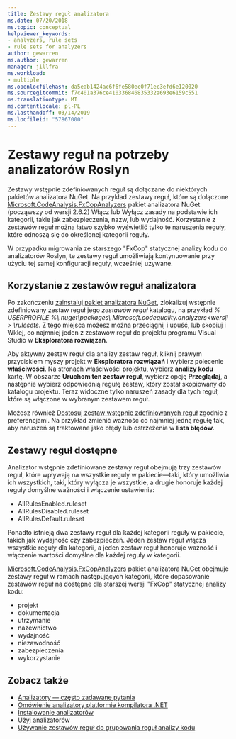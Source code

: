 ```yaml
---
title: Zestawy reguł analizatora
ms.date: 07/20/2018
ms.topic: conceptual
helpviewer_keywords:
- analyzers, rule sets
- rule sets for analyzers
author: gewarren
ms.author: gewarren
manager: jillfra
ms.workload:
- multiple
ms.openlocfilehash: da5eab1424ac6f6fe580ec0f71ec3efd6e120020
ms.sourcegitcommit: f7c401a376ce410336846835332a693e6159c551
ms.translationtype: MT
ms.contentlocale: pl-PL
ms.lasthandoff: 03/14/2019
ms.locfileid: "57867000"
---
```

# <a name="rule-sets-for-roslyn-analyzers"></a>Zestawy reguł na potrzeby analizatorów Roslyn

Zestawy wstępnie zdefiniowanych reguł są dołączane do niektórych pakietów analizatora NuGet. Na przykład zestawy reguł, które są dołączone [Microsoft.CodeAnalysis.FxCopAnalyzers](https://www.nuget.org/packages/Microsoft.CodeAnalysis.FxCopAnalyzers/) pakiet analizatora NuGet (począwszy od wersji 2.6.2) Włącz lub Wyłącz zasady na podstawie ich kategorii, takie jak zabezpieczenia, nazw, lub wydajność. Korzystanie z zestawów reguł można łatwo szybko wyświetlić tylko te naruszenia reguły, które odnoszą się do określonej kategorii reguły.

W przypadku migrowania ze starszego "FxCop" statycznej analizy kodu do analizatorów Roslyn, te zestawy reguł umożliwiają kontynuowanie przy użyciu tej samej konfiguracji reguły, wcześniej używane.

## <a name="use-analyzer-rule-sets"></a>Korzystanie z zestawów reguł analizatora

Po zakończeniu [zainstaluj pakiet analizatora NuGet](install-roslyn-analyzers.md), zlokalizuj wstępnie zdefiniowany zestaw reguł jego *zestawów reguł* katalogu, na przykład *% USERPROFILE %\\.nuget\packages\ Microsoft.codequality.analyzers\<wersji > \rulesets*. Z tego miejsca możesz można przeciągnij i upuść, lub skopiuj i Wklej, co najmniej jeden z zestawów reguł do projektu programu Visual Studio w **Eksploratora rozwiązań**.

Aby aktywny zestaw reguł dla analizy zestaw reguł, kliknij prawym przyciskiem myszy projekt w **Eksploratora rozwiązań** i wybierz polecenie **właściwości**. Na stronach właściwości projektu, wybierz **analizy kodu** kartę. W obszarze **Uruchom ten zestaw reguł**, wybierz opcję **Przeglądaj**, a następnie wybierz odpowiednią regułę zestaw, który został skopiowany do katalogu projektu. Teraz widoczne tylko naruszeń zasady dla tych reguł, które są włączone w wybranym zestawem reguł.

Możesz również [Dostosuj zestaw wstępnie zdefiniowanych reguł](how-to-create-a-custom-rule-set.md#create-a-custom-rule-set) zgodnie z preferencjami. Na przykład zmienić ważność co najmniej jedną regułę tak, aby naruszeń są traktowane jako błędy lub ostrzeżenia w **lista błędów**.

## <a name="available-rule-sets"></a>Zestawy reguł dostępne

Analizator wstępnie zdefiniowane zestawy reguł obejmują trzy zestawów reguł, które wpływają na wszystkie reguły w pakiecie&mdash;taki, który umożliwia ich wszystkich, taki, który wyłącza je wszystkie, a drugie honoruje każdej reguły domyślne ważności i włączenie ustawienia:

- AllRulesEnabled.ruleset
- AllRulesDisabled.ruleset
- AllRulesDefault.ruleset

Ponadto istnieją dwa zestawy reguł dla każdej kategorii reguły w pakiecie, takich jak wydajność czy zabezpieczeń. Jeden zestaw reguł włącza wszystkie reguły dla kategorii, a jeden zestaw reguł honoruje ważność i włączenie wartości domyślne dla każdej reguły w kategorii.

[Microsoft.CodeAnalysis.FxCopAnalyzers](https://www.nuget.org/packages/Microsoft.CodeAnalysis.FxCopAnalyzers/) pakiet analizatora NuGet obejmuje zestawy reguł w ramach następujących kategorii, które dopasowanie zestawów reguł na dostępne dla starszej wersji "FxCop" statycznej analizy kodu:

- projekt
- dokumentacja
- utrzymanie
- nazewnictwo
- wydajność
- niezawodność
- zabezpieczenia
- wykorzystanie

## <a name="see-also"></a>Zobacz także

- [Analizatory — często zadawane pytania](analyzers-faq.md)
- [Omówienie analizatory platformie kompilatora .NET](roslyn-analyzers-overview.md)
- [Instalowanie analizatorów](install-roslyn-analyzers.md)
- [Użyj analizatorów](use-roslyn-analyzers.md)
- [Używanie zestawów reguł do grupowania reguł analizy kodu](using-rule-sets-to-group-code-analysis-rules.md)